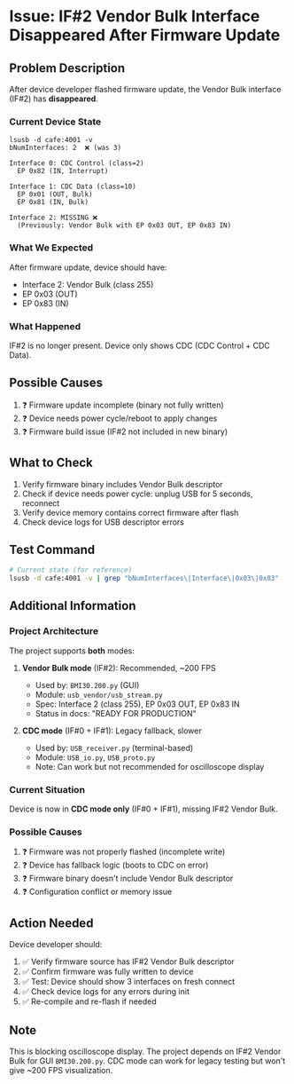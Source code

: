# Issue: IF#2 Vendor Bulk Interface Disappeared After Firmware Update

## Problem Description

After device developer flashed firmware update, the Vendor Bulk interface (IF#2) has **disappeared**.

### Current Device State
```
lsusb -d cafe:4001 -v
bNumInterfaces: 2  ❌ (was 3)

Interface 0: CDC Control (class=2)
  EP 0x82 (IN, Interrupt)

Interface 1: CDC Data (class=10)
  EP 0x01 (OUT, Bulk)
  EP 0x81 (IN, Bulk)

Interface 2: MISSING ❌
  (Previously: Vendor Bulk with EP 0x03 OUT, EP 0x83 IN)
```

### What We Expected
After firmware update, device should have:
- Interface 2: Vendor Bulk (class 255)
- EP 0x03 (OUT)
- EP 0x83 (IN)

### What Happened
IF#2 is no longer present. Device only shows CDC (CDC Control + CDC Data).

## Possible Causes
1. ❓ Firmware update incomplete (binary not fully written)
2. ❓ Device needs power cycle/reboot to apply changes
3. ❓ Firmware build issue (IF#2 not included in new binary)

## What to Check
1. Verify firmware binary includes Vendor Bulk descriptor
2. Check if device needs power cycle: unplug USB for 5 seconds, reconnect
3. Verify device memory contains correct firmware after flash
4. Check device logs for USB descriptor errors

## Test Command
```bash
# Current state (for reference)
lsusb -d cafe:4001 -v | grep "bNumInterfaces\|Interface\|0x03\|0x83"
```

## Additional Information

### Project Architecture
The project supports **both** modes:
1. **Vendor Bulk mode** (IF#2): Recommended, ~200 FPS
   - Used by: `BMI30.200.py` (GUI)
   - Module: `usb_vendor/usb_stream.py`
   - Spec: Interface 2 (class 255), EP 0x03 OUT, EP 0x83 IN
   - Status in docs: "READY FOR PRODUCTION"

2. **CDC mode** (IF#0 + IF#1): Legacy fallback, slower
   - Used by: `USB_receiver.py` (terminal-based)
   - Module: `USB_io.py`, `USB_proto.py`
   - Note: Can work but not recommended for oscilloscope display

### Current Situation
Device is now in **CDC mode only** (IF#0 + IF#1), missing IF#2 Vendor Bulk.

### Possible Causes
1. ❓ Firmware was not properly flashed (incomplete write)
2. ❓ Device has fallback logic (boots to CDC on error)
3. ❓ Firmware binary doesn't include Vendor Bulk descriptor
4. ❓ Configuration conflict or memory issue

## Action Needed
Device developer should:
1. ✅ Verify firmware source has IF#2 Vendor Bulk descriptor
2. ✅ Confirm firmware was fully written to device
3. ✅ Test: Device should show 3 interfaces on fresh connect
4. ✅ Check device logs for any errors during init
5. ✅ Re-compile and re-flash if needed

## Note
This is blocking oscilloscope display. The project depends on IF#2 Vendor Bulk for GUI `BMI30.200.py`.
CDC mode can work for legacy testing but won't give ~200 FPS visualization.
